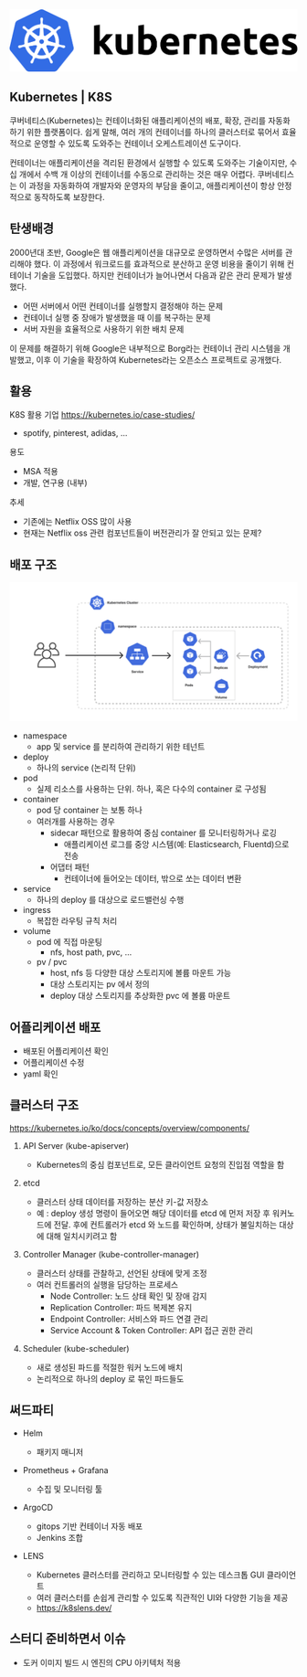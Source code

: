 
<div>
<img src="./images/k8s.png" style="width:700px"></img>
</div>

## Kubernetes | K8S

쿠버네티스(Kubernetes)는 컨테이너화된 애플리케이션의 배포, 확장, 관리를 자동화하기 위한 플랫폼이다. 쉽게 말해, 여러 개의 컨테이너를 하나의 클러스터로 묶어서 효율적으로 운영할 수 있도록 도와주는 컨테이너 오케스트레이션 도구이다.

컨테이너는 애플리케이션을 격리된 환경에서 실행할 수 있도록 도와주는 기술이지만, 수십 개에서 수백 개 이상의 컨테이너를 수동으로 관리하는 것은 매우 어렵다. 쿠버네티스는 이 과정을 자동화하여 개발자와 운영자의 부담을 줄이고, 애플리케이션이 항상 안정적으로 동작하도록 보장한다.

## 탄생배경


2000년대 초반, Google은 웹 애플리케이션을 대규모로 운영하면서 수많은 서버를 관리해야 했다. 이 과정에서 워크로드를 효과적으로 분산하고 운영 비용을 줄이기 위해 컨테이너 기술을 도입했다. 하지만 컨테이너가 늘어나면서 다음과 같은 관리 문제가 발생했다.

- 어떤 서버에서 어떤 컨테이너를 실행할지 결정해야 하는 문제
- 컨테이너 실행 중 장애가 발생했을 때 이를 복구하는 문제
- 서버 자원을 효율적으로 사용하기 위한 배치 문제

이 문제를 해결하기 위해 Google은 내부적으로 Borg라는 컨테이너 관리 시스템을 개발했고, 이후 이 기술을 확장하여 Kubernetes라는 오픈소스 프로젝트로 공개했다.


## 활용

K8S 활용 기업
https://kubernetes.io/case-studies/
- spotify, pinterest, adidas, ...

용도
- MSA 적용
- 개발, 연구용 (내부)

추세
- 기존에는 Netflix OSS 많이 사용
- 현재는 Netflix oss 관련 컴포넌트들이 버전관리가 잘 안되고 있는 문제?

## 배포 구조

![deploy_arch.png](images%2Fdeploy_arch.png)
- namespace
  - app 및 service 를 분리하여 관리하기 위한 테넌트
- deploy
  - 하나의 service (논리적 단위)
- pod
  - 실제 리소스를 사용하는 단위. 하나, 혹은 다수의 container 로 구성됨
- container
  - pod 당 container 는 보통 하나
  - 여러개를 사용하는 경우
    - sidecar 패턴으로 활용하여 중심 container 를 모니터링하거나 로깅
      - 애플리케이션 로그를 중앙 시스템(예: Elasticsearch, Fluentd)으로 전송
    - 어댑터 패턴
      - 컨테이너에 들어오는 데이터, 밖으로 쏘는 데이터 변환
- service
  - 하나의 deploy 를 대상으로 로드밸런싱 수행
- ingress
  - 복잡한 라우팅 규칙 처리
- volume
  - pod 에 직접 마운팅
    - nfs, host path, pvc, ...
  - pv / pvc
    - host, nfs 등 다양한 대상 스토리지에 볼륨 마운트 가능
    - 대상 스토리지는 pv 에서 정의
    - deploy 대상 스토리지를 추상화한 pvc 에 볼륨 마운트
    
## 어플리케이션 배포
- 배포된 어플리케이션 확인
- 어플리케이션 수정
- yaml 확인

## 클러스터 구조

https://kubernetes.io/ko/docs/concepts/overview/components/
1. API Server (kube-apiserver)
    - Kubernetes의 중심 컴포넌트로, 모든 클라이언트 요청의 진입점 역할을 함

2. etcd
    - 클러스터 상태 데이터를 저장하는 분산 키-값 저장소
    - 예 : deploy 생성 명령이 들어오면 해당 데이터를 etcd 에 먼저 저장 후 워커노드에 전달. 후에 컨트롤러가 etcd 와 노드를 확인하며, 상태가 불일치하는 대상에 대해 일치시키려고 함

3. Controller Manager (kube-controller-manager)
    - 클러스터 상태를 관찰하고, 선언된 상태에 맞게 조정
    - 여러 컨트롤러의 실행을 담당하는 프로세스
        - 	Node Controller: 노드 상태 확인 및 장애 감지
        - 	Replication Controller: 파드 복제본 유지
        - 	Endpoint Controller: 서비스와 파드 연결 관리
        - 	Service Account & Token Controller: API 접근 권한 관리

4. Scheduler (kube-scheduler)
    - 새로 생성된 파드를 적절한 워커 노드에 배치
    - 논리적으로 하나의 deploy 로 묶인 파드들도

## 써드파티

- Helm
  - 패키지 매니저

- Prometheus + Grafana
  - 수집 및 모니터링 툴

- ArgoCD
    - gitops 기반 컨테이너 자동 배포
    - Jenkins 조합

- LENS
  - Kubernetes 클러스터를 관리하고 모니터링할 수 있는 데스크톱 GUI 클라이언트
  - 여러 클러스터를 손쉽게 관리할 수 있도록 직관적인 UI와 다양한 기능을 제공
  - https://k8slens.dev/

## 스터디 준비하면서 이슈

- 도커 이미지 빌드 시 엔진의 CPU 아키텍처 적용

